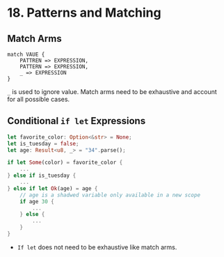 # 18. Patterns and Matching

## Match Arms
```
match VAUE {
    PATTREN => EXPRESSION,
    PATTERN => EXPRESSION,
    _ => EXPRESSION
}
```

`_` is used to ignore value. Match arms need to be exhaustive and account for all possible cases.

## Conditional `if let` Expressions

```rust
let favorite_color: Option<&str> = None;
let is_tuesday = false;
let age: Result<u8, _> = "34".parse();

if let Some(color) = favorite_color {
    ...
} else if is_tuesday {
    ...
} else if let Ok(age) = age {
    // age is a shadwed variable only available in a new scope
    if age 30 {
        ...
    } else {
        ...
    }
}
```

- `If let` does not need to be exhaustive like match arms.